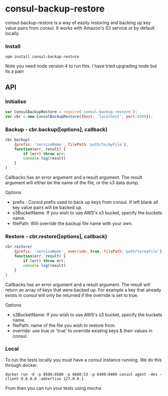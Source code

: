 # consul-backup-restore
consul-backup-restore is a way of easily restoring and backing up key value pairs from consul.
It works with Amazon's S3 service or by default locally.



### Install
```
npm install consul-backup-restore
```
Note you need node version 4 to run this. I have tried upgrading node but its a pain

## API

### Initialise
``` javascript
var ConsulBackupRestore = require('consul-backup-restore');
var cbr = new ConsulBackupRestore({host: 'localhost', port:8500});
```

### Backup - cbr.backup([options], callback)
``` javascript
cbr.backup(
    {prefix: 'serviceName', filePath:'path/to/myFile'},
    function(err, result) {
        if (err) throw err;
        console.log(result)
    }
)
```
Callbacks has an error argument and a result argument. The result argument will either be the name of the file, or the s3 data dump.

Options
* prefix : Consul prefix used to back up keys from consul. If left blank all key value pairs will be backed up.
* s3BucketName: If you wish to use AWS's s3 bucket, specify the buckets name.
* filePath: Will override the backup file name with your own.

### Restore - cbr.restore([options], callback)
``` javascript
cbr.restore(
    {prefix: 'serviceName', override: true, filePath:'path/to/myFile'},
    function(err, result) {
        if (err) throw err;
        console.log(result)
    }    
)
```
Callbacks has an error argument and a result argument. The result will return an array of keys that were backed up. For example a key that already exists in consul will only be returned if the override is set to true.

Options
* s3BucketName: If you wish to use AWS's s3 bucket, specify the buckets name.
* filePath: name of the file you wish to restore from.
* override: use true or 'true' to override existing keys & their values in consul.


### Local
To run the tests locally you must have a consul instance running. We do this through docker.
```
docker run -d -p 8500:8500 -p 8600:53 -p 8400:8400 consul agent -dev -client 0.0.0.0 -advertise 127.0.0.1
```
From then you can run your tests using mocha
